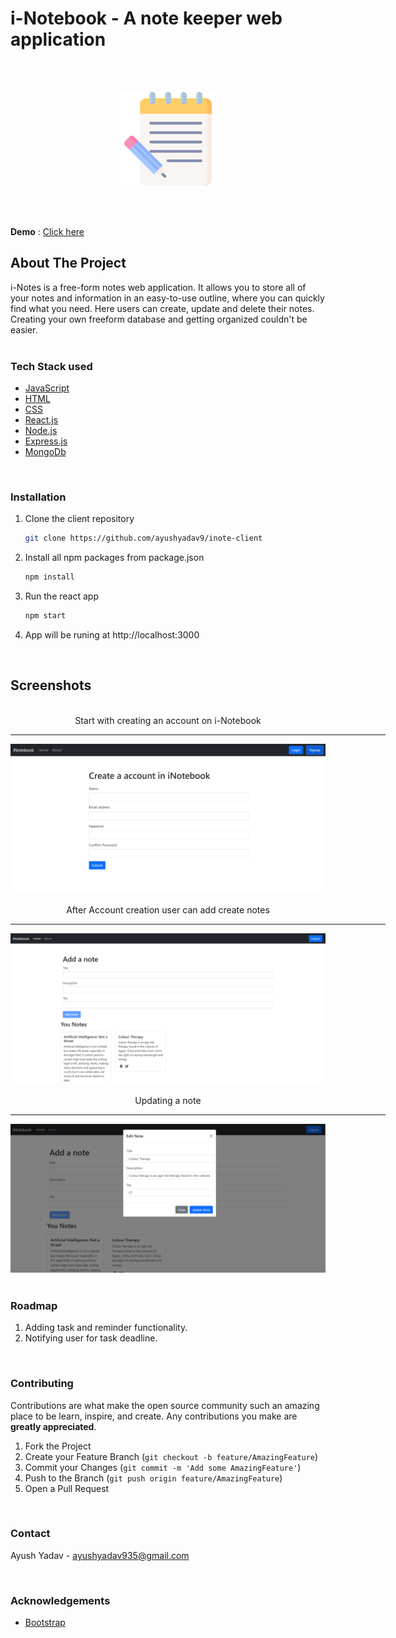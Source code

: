 # i-Notebook - A note keeper web application

<br>
<br>

<p align="center">
  <a href="https://i-notes.netlify.app/">
    <img src="./images/pencil.png" alt="Logo" width="150">
  </a>
</p>

<br/>
<br/>

**Demo** : [Click here](https://i-notes.netlify.app/)



<!-- ABOUT THE PROJECT -->
## **About The Project**

i-Notes is a free-form notes web application. It allows you to store all of your notes and information in an easy-to-use outline, where you can quickly find what you need. Here users can create, update and delete their notes. Creating your own freeform database and getting organized couldn't be easier.
<br/>
<br/>




### **Tech Stack used**

* [JavaScript](https://developer.mozilla.org/en-US/docs/Learn/Getting_started_with_the_web/JavaScript_basics)
* [HTML]()
* [CSS]()
* [React.js](https://reactjs.org/)
* [Node.js](https://nodejs.org/)
* [Express.js](https://expressjs.com/)
* [MongoDb](https://www.mongodb.com/)

<br/>

### **Installation**

1. Clone the client repository 
   ```sh
   git clone https://github.com/ayushyadav9/inote-client
   ```

2. Install all npm packages from package.json
   ```sh
   npm install
   ```

3. Run the react app
    ```sh
    npm start
    ```
4. App will be runing at http://localhost:3000

<br/>


<!-- USAGE EXAMPLES -->
## **Screenshots**
<div align="center" ><br/>
Start with creating an account on i-Notebook<br/><hr width=600/>
  <img src="./images/1.png" width=600 ><br/><br/>
After Account creation user can add create notes<br/><hr width=600/>
  <img src="./images/2.png" width=600 ><br/><br/>
Updating a note<br/><hr width=600/>
  <img src="./images/3.png" width=600><br/>
</div>
<br/>

<!-- ROADMAP -->
### **Roadmap**
1) Adding task and reminder functionality.
2) Notifying user for task deadline.

<br/>

<!-- CONTRIBUTING -->
### **Contributing**

Contributions are what make the open source community such an amazing place to be learn, inspire, and create. Any contributions you make are **greatly appreciated**.

1. Fork the Project
2. Create your Feature Branch (`git checkout -b feature/AmazingFeature`)
3. Commit your Changes (`git commit -m 'Add some AmazingFeature'`)
4. Push to the Branch (`git push origin feature/AmazingFeature`)
5. Open a Pull Request
   
<br/>

<!-- CONTACT -->
### **Contact**
Ayush Yadav - ayushyadav935@gmail.com

<br/>

<!-- ACKNOWLEDGEMENTS -->
### **Acknowledgements**

* [Bootstrap](https://getbootstrap.com)